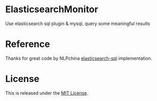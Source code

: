 ElasticsearchMonitor
=====

Use elasticsearch sql plugin & mysql, query some meaningful results

Reference
===========

Thanks for great code by NLPchina [elasticsearch-sql](https://github.com/NLPchina/elasticsearch-sql) implementation.

License
=======

This is released under the [MIT License](http://www.opensource.org/licenses/MIT).
